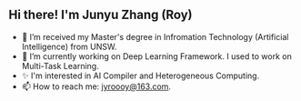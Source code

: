 ## Hi there! I'm Junyu Zhang (Roy)

- 🔭 I’m received my Master's degree in Infromation Technology (Artificial Intelligence) from UNSW.
- 🌱 I’m currently working on Deep Learning Framework. I used to work on Multi-Task Learning.
- ✨ I'm interested in AI Compiler and Heterogeneous Computing.
- 📫 How to reach me: jyroooy@163.com.
